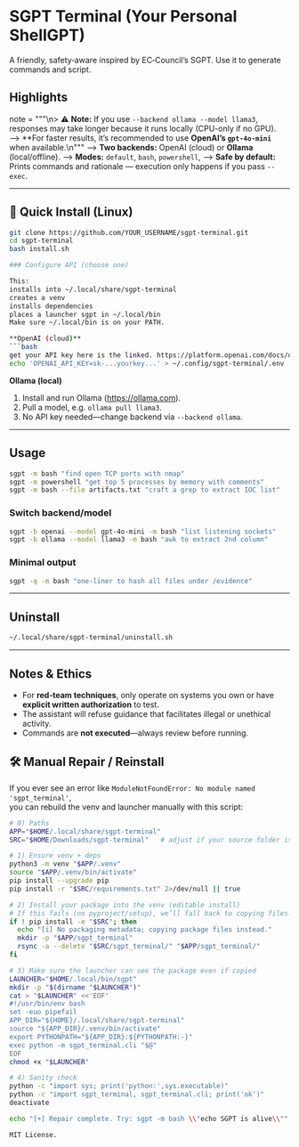 # SGPT Terminal (Your Personal ShellGPT)

A friendly, safety‑aware inspired by EC‑Council’s SGPT. Use it to generate commands and script.

## Highlights
note = """\n> ⚠️ **Note:** If you use `--backend ollama --model llama3`, responses may take longer because it runs locally (CPU-only if no GPU).  
--> **For faster results, it’s recommended to use **OpenAI’s `gpt-4o-mini`** when available.\n"""
--> **Two backends:** OpenAI (cloud) or **Ollama** (local/offline).
--> **Modes:** `default`, `bash`, `powershell`,
--> **Safe by default:** Prints commands and rationale — execution only happens if you pass `--exec`.  

---

## 🚀 Quick Install (Linux)

```bash
git clone https://github.com/YOUR_USERNAME/sgpt-terminal.git
cd sgpt-terminal
bash install.sh

### Configure API (choose one)

This:
installs into ~/.local/share/sgpt-terminal
creates a venv
installs dependencies
places a launcher sgpt in ~/.local/bin
Make sure ~/.local/bin is on your PATH.

**OpenAI (cloud)**  
```bash
get your API key here is the linked. https://platform.openai.com/docs/overview
echo 'OPENAI_API_KEY=sk-...yourkey...' > ~/.config/sgpt-terminal/.env
```

**Ollama (local)**  
1. Install and run Ollama (https://ollama.com).  
2. Pull a model, e.g. `ollama pull llama3`.  
3. No API key needed—change backend via `--backend ollama`.

---

## Usage

```bash
sgpt -m bash "find open TCP ports with nmap"
sgpt -m powershell "get top 5 processes by memory with comments"
sgpt -m bash --file artifacts.txt "craft a grep to extract IOC list"
```

### Switch backend/model
```bash
sgpt -b openai --model gpt-4o-mini -m bash "list listening sockets"
sgpt -b ollama --model llama3 -m bash "awk to extract 2nd column"
```

### Minimal output
```bash
sgpt -q -m bash "one-liner to hash all files under /evidence"
```

---

## Uninstall
```bash
~/.local/share/sgpt-terminal/uninstall.sh
```

---

## Notes & Ethics
- For **red‑team techniques**, only operate on systems you own or have **explicit written authorization** to test.
- The assistant will refuse guidance that facilitates illegal or unethical activity.
- Commands are **not executed**—always review before running.


## 🛠 Manual Repair / Reinstall

If you ever see an error like `ModuleNotFoundError: No module named 'sgpt_terminal'`,  
you can rebuild the venv and launcher manually with this script:

```bash
# 0) Paths
APP="$HOME/.local/share/sgpt-terminal"
SRC="$HOME/Downloads/sgpt-terminal"   # adjust if your source folder is elsewhere

# 1) Ensure venv + deps
python3 -m venv "$APP/.venv"
source "$APP/.venv/bin/activate"
pip install --upgrade pip
pip install -r "$SRC/requirements.txt" 2>/dev/null || true

# 2) Install your package into the venv (editable install)
# If this fails (no pyproject/setup), we’ll fall back to copying files.
if ! pip install -e "$SRC"; then
  echo "[i] No packaging metadata; copying package files instead."
  mkdir -p "$APP/sgpt_terminal"
  rsync -a --delete "$SRC/sgpt_terminal/" "$APP/sgpt_terminal/"
fi

# 3) Make sure the launcher can see the package even if copied
LAUNCHER="$HOME/.local/bin/sgpt"
mkdir -p "$(dirname "$LAUNCHER")"
cat > "$LAUNCHER" <<'EOF'
#!/usr/bin/env bash
set -euo pipefail
APP_DIR="${HOME}/.local/share/sgpt-terminal"
source "${APP_DIR}/.venv/bin/activate"
export PYTHONPATH="${APP_DIR}:${PYTHONPATH:-}"
exec python -m sgpt_terminal.cli "$@"
EOF
chmod +x "$LAUNCHER"

# 4) Sanity check
python -c "import sys; print('python:',sys.executable)"
python -c "import sgpt_terminal, sgpt_terminal.cli; print('ok')"
deactivate

echo "[+] Repair complete. Try: sgpt -m bash \\"echo SGPT is alive\\""

MIT License.
